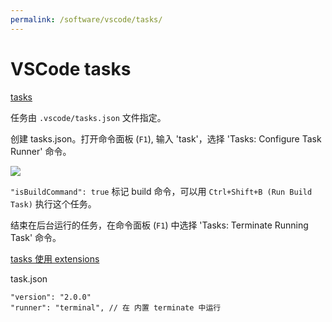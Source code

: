 ```yaml
---
permalink: /software/vscode/tasks/
---
```


# VSCode tasks

[tasks](https://code.visualstudio.com/Docs/editor/tasks)

任务由 `.vscode/tasks.json` 文件指定。

创建 tasks.json。打开命令面板 (`F1`), 输入 'task'，选择 'Tasks: Configure Task Runner' 命令。

![](https://code.visualstudio.com/images/tasks_tasks-command-palette.png)

`"isBuildCommand": true` 标记 build 命令，可以用 `Ctrl+Shift+B (Run Build Task)` 执行这个任务。

结束在后台运行的任务，在命令面板 (`F1`) 中选择 'Tasks: Terminate Running Task' 命令。

[tasks 使用 extensions](https://code.visualstudio.com/updates/v1_11#_tasks)

task.json

```
"version": "2.0.0"
"runner": "terminal", // 在 内置 terminate 中运行
```

